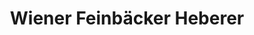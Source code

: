 ---
title: "Wiener Feinbäcker Heberer"
url: /weimar/wiener-feinbaecker-heberer-frauentorstrasse/
shop: Bäckerei
---